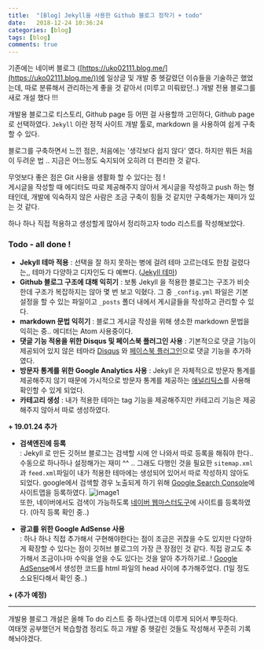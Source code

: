 ```yaml
---
title:  "[Blog] Jekyll을 사용한 Github 블로그 정착기 + todo"
date:   2018-12-24 10:36:24
categories: [blog]
tags: [blog]
comments: true
---
```



기존에는 네이버 블로그 ([https://uko02111.blog.me/](https://uko02111.blog.me/))에 일상글 및 개발 중 헷갈렸던 이슈들을 기술하곤 했었는데,
따로 분류해서 관리하는게 좋을 것 같아서 (미루고 미뤄왔던..) 개발 전용 블로그를 새로 개설 했다 !!!

개발용 블로그로 티스토리, Github page 등 어떤 걸 사용할까 고민하다, Github page 로 선택하였다.
`Jekyll` 이란 정적 사이트 개발 툴로, markdown 을 사용하여 쉽게 구축할 수 있다.

블로그를 구축하면서 느낀 점은, 처음에는 '생각보다 쉽지 않다' 였다.
하지만 뭐든 처음이 두려운 법 .. 지금은 어느정도 숙지되어 오히려 더 편리한 것 같다.

무엇보다 좋은 점은 Git 사용을 생활화 할 수 있다는 점 !  
게시글을 작성할 때 에디터도 따로 제공해주지 않아서 게시글을 작성하고 push 하는 형태인데,
개발에 익숙하지 않은 사람은 조금 구축이 힘들 것 같지만 구축해가는 재미가 있는 것 같다.

하나 하나 직접 적용하고 생성할게 많아서 정리하고자 todo 리스트를 작성해보았다.



### **Todo - all done !**

- **Jekyll 테마 적용**
: 선택을 잘 하지 못하는 병에 걸려 테마 고르는데도 한참 걸렸다는,,
      테마가 다양하고 디자인도 다 예쁘다. ([Jekyll 테마](http://jekyllthemes.org/))
- **Github 블로그 구조에 대해 익히기**
: 보통 Jekyll 을 적용한 블로그는 구조가 비슷한데 구조가 복잡하지는 않아 몇 번 보고 익혔다.
그 중 `_config.yml` 파일은 기본 설정을 할 수 있는 파일이고 `_posts` 폴더 내에서 게시글들을 작성하고 관리할 수 있다.
- **markdown 문법 익히기**
: 블로그 게시글 작성을 위해 생소한 markdown 문법을 익히는 중.. 에디터는 Atom 사용중이다.
- **댓글 기능 적용을 위한 Disqus 및 페이스북 플러그인 사용**
: 기본적으로 댓글 기능이 제공되어 있지 않은 테마라 [Disqus](https://disqus.com/) 와 [페이스북 플러그인](https://developers.facebook.com/docs/plugins/comments/#configurator)으로 댓글 기능을 추가하였다.
- **방문자 통계를 위한 Google Analytics 사용**
: Jekyll 은 자체적으로 방문자 통계를 제공해주지 않기 때문에 가시적으로 방문자 통계를 제공하는 [애널리틱스](https://analytics.google.com/analytics)를 사용해 확인할 수 있게 되었다.
- **카테고리 생성**
: 내가 적용한 테마는 tag 기능을 제공해주지만 카테고리 기능은 제공해주지 않아서 따로 생성하였다.  

**+ 19.01.24 추가**  
- **검색엔진에 등록**  
: Jekyll 로 만든 깃허브 블로그는 검색할 시에 안 나와서 따로 등록을 해줘야 한다.. 수동으로 하나하나 설정해가는 재미 ^^ .. 그래도 다행인 것을 필요한 `sitemap.xml` 과 `feed.xml`파일이 내가 적용한 테마에는 생성되어 있어서 따로 작성하지 않아도 되었다. google에서 검색할 경우 노출되게 하기 위해 [Google Search Console](https://search.google.com/search-console/about?hl=ko&utm_source=wmx&utm_medium=wmx-welcome)에 사이트맵을 등록하였다.
![image1](http://eun-bi.github.io/images/posting/0124_9.PNG)  
또한, 네이버에서도 검색이 가능하도록 [네이버 웹마스터도구](https://search.google.com/search-console/about?hl=ko&utm_source=wmx&utm_medium=wmx-welcome)에 사이트를 등록하였다. (아직 등록 확인 중..)

- **광고를 위한 Google AdSense 사용**  
: 하나 하나 직접 추가해서 구현해야한다는 점이 조금은 귀찮을 수도 있지만 다양하게 확장할 수 있다는 점이 깃허브 블로그의 가장 큰 장점인 것 같다. 직접 광고도 추가해서 조금이나마 수익을 얻을 수도 있다는 것을 알아 추가하기로..! [Google AdSense](https://www.google.com/intl/ko_kr/adsense/start/#/?modal_active=none)에서 생성한 코드를 html 파일의 head 사이에 추가해주었다. (1일 정도 소요된다해서 확인 중..)

**+ (추가 예정)**

---
개발용 블로그 개설은 올해 To do 리스트 중 하나였는데 이루게 되어서 뿌듯하다.  
여태껏 공부했던거 복습할겸 정리도 하고 개발 중 헷갈린 것들도 작성해서 꾸준히 기록해놔야겠다.  
